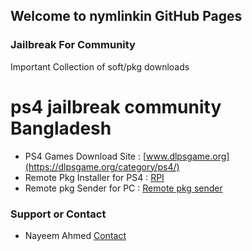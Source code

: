 ## Welcome to nymlinkin GitHub Pages


### Jailbreak For Community

Important Collection of soft/pkg downloads




# ps4 jailbreak community Bangladesh


- PS4 Games Download Site : [www.dlpsgame.org](https://dlpsgame.org/category/ps4/)
- Remote Pkg Installer for PS4 : [RPI](shorturl.at/nAHVX)
- Remote pkg Sender for PC : [Remote pkg sender](https://github.com/iref-use/ps4-remote-pkg-sender/releases)











### Support or Contact

- Nayeem Ahmed
[Contact](https://www.facebook.com/nymlinkin/)

